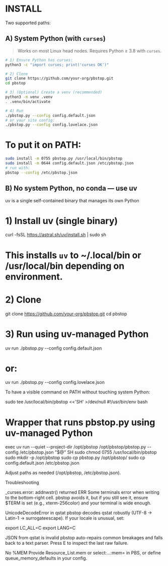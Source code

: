 # INSTALL

Two supported paths:

## A) System Python (with `curses`)

> Works on most Linux head nodes. Requires Python ≥ 3.8 with `curses`.

```bash
# 1) Ensure Python has curses:
python3 -c "import curses; print('curses OK')"

# 2) Clone
git clone https://github.com/your-org/pbstop.git
cd pbstop

# 3) (Optional) Create a venv (recommended)
python3 -m venv .venv
. .venv/bin/activate

# 4) Run
./pbstop.py --config config.default.json
# or your site config:
./pbstop.py --config config.lovelace.json
```
# To put it on PATH:

```bash
sudo install -m 0755 pbstop.py /usr/local/bin/pbstop
sudo install -m 0644 config.default.json /etc/pbstop.json
# run with:
pbstop --config /etc/pbstop.json
```

## B) No system Python, no conda — use uv

uv is a single self-contained binary that manages its own Python

# 1) Install uv (single binary)
curl -fsSL https://astral.sh/uv/install.sh | sudo sh
# This installs `uv` to ~/.local/bin or /usr/local/bin depending on environment.

# 2) Clone
git clone https://github.com/your-org/pbstop.git
cd pbstop

# 3) Run using uv-managed Python
uv run ./pbstop.py --config config.default.json
# or:
uv run ./pbstop.py --config config.lovelace.json


To have a visible command on PATH without touching system Python:

sudo tee /usr/local/bin/pbstop <<'SH' >/dev/null
#!/usr/bin/env bash
# Wrapper that runs pbstop.py using uv-managed Python
exec uv run --quiet --project-dir /opt/pbstop /opt/pbstop/pbstop.py --config /etc/pbstop.json "$@"
SH
sudo chmod 0755 /usr/local/bin/pbstop
sudo mkdir -p /opt/pbstop
sudo cp pbstop.py /opt/pbstop/
sudo cp config.default.json /etc/pbstop.json

Adjust paths as needed (/opt/pbstop, /etc/pbstop.json).

Troubleshooting

_curses.error: addnwstr() returned ERR
Some terminals error when writing to the bottom-right cell. pbstop avoids it, but if you still see it, ensure $TERM is set (e.g., xterm-256color) and your terminal is wide enough.

UnicodeDecodeError in qstat
pbstop decodes qstat robustly (UTF-8 → Latin-1 → surrogateescape). If your locale is unusual, set:

export LC_ALL=C
export LANG=C


JSON from qstat is invalid
pbstop auto-repairs common breakages and falls back to a text parser. Press E to inspect the last raw failure.

No %MEM
Provide Resource_List.mem or select:...:mem= in PBS, or define queue_memory_defaults in your config.



